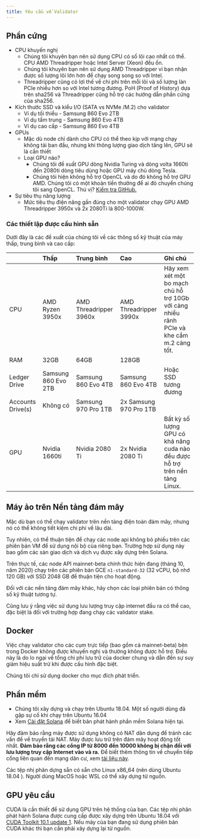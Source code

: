 ```yaml
---
title: Yêu cầu về Validator
---
```


## Phần cứng

- CPU khuyến nghị
  - Chúng tôi khuyên bạn nên sử dụng CPU có số lõi cao nhất có thể. CPU AMD Threadripper hoặc Intel Server \(Xeon\) đều ổn.
  - Chúng tôi khuyên bạn nên sử dụng AMD Threadripper vì bạn nhận được số lượng lõi lớn hơn để chạy song song so với Intel.
  - Threadripper cũng có lợi thế về chi phí trên mỗi lõi và số lượng làn PCIe nhiều hơn so với Intel tương đương. PoH \(Proof of History\) dựa trên sha256 và Threadripper cũng hỗ trợ các hướng dẫn phần cứng của sha256.
- Kích thước SSD và kiểu I/O \(SATA vs NVMe /M.2\) cho validator
  - Ví dụ tối thiểu - Samsung 860 Evo 2TB
  - Ví dụ tầm trung - Samsung 860 Evo 4TB
  - Ví dụ cao cấp - Samsung 860 Evo 4TB
- GPUs
  - Mặc dù node chỉ dành cho CPU có thể theo kịp với mạng chạy không tải ban đầu, nhưng khi thông lượng giao dịch tăng lên, GPU sẽ là cần thiết
  - Loại GPU nào?
    - Chúng tôi đề xuất GPU dòng Nvidia Turing và dòng volta 1660ti đến 2080ti dòng tiêu dùng hoặc GPU máy chủ dòng Tesla.
    - Chúng tôi hiện không hỗ trợ OpenCL và do đó không hỗ trợ GPU AMD. Chúng tôi có một khoản tiền thưởng để ai đó chuyển chúng tôi sang OpenCL. Thú vị? [Kiểm tra GitHub.](https://github.com/solana-labs/solana)
- Sự tiêu thụ năng lượng
  - Mức tiêu thụ điện năng gần đúng cho một validator chạy GPU AMD Threadripper 3950x và 2x 2080Ti là 800-1000W.

### Các thiết lập được cấu hình sẵn

Dưới đây là các đề xuất của chúng tôi về các thông số kỹ thuật của máy thấp, trung bình và cao cấp:

|                   | Thấp                | Trung bình             | Cao                    | Ghi chú                                                                                   |
| :---------------- | :------------------ | :--------------------- | :--------------------- | :---------------------------------------------------------------------------------------- |
| CPU               | AMD Ryzen 3950x     | AMD Threadripper 3960x | AMD Threadripper 3990x | Hãy xem xét một bo mạch chủ hỗ trợ 10Gb với càng nhiều rãnh PCIe và khe cắm m.2 càng tốt. |
| RAM               | 32GB                | 64GB                   | 128GB                  |                                                                                           |
| Ledger Drive      | Samsung 860 Evo 2TB | Samsung 860 Evo 4TB    | Samsung 860 Evo 4TB    | Hoặc SSD tương đương                                                                      |
| Accounts Drive(s) | Không có            | Samsung 970 Pro 1TB    | 2x Samsung 970 Pro 1TB |                                                                                           |
| GPU               | Nvidia 1660ti       | Nvidia 2080 Ti         | 2x Nvidia 2080 Ti      | Bất kỳ số lượng GPU có khả năng cuda nào đều được hỗ trợ trên nền tảng Linux.             |

## Máy ảo trên Nền tảng đám mây

Mặc dù bạn có thể chạy validator trên nền tảng điện toán đám mây, nhưng nó có thể không tiết kiệm chi phí về lâu dài.

Tuy nhiên, có thể thuận tiện để chạy các node api không bỏ phiếu trên các phiên bản VM để sử dụng nội bộ của riêng bạn. Trường hợp sử dụng này bao gồm các sàn giao dịch và dịch vụ được xây dựng trên Solana.

Trên thực tế, các node API mainnet-beta chính thức hiện đang (tháng 10, năm 2020) chạy trên các phiên bản GCE `n1-standard-32` (32 vCPU, bộ nhớ 120 GB) với SSD 2048 GB để thuận tiện cho hoạt động.

Đối với các nền tảng đám mây khác, hãy chọn các loại phiên bản có thông số kỹ thuật tương tự.

Cũng lưu ý rằng việc sử dụng lưu lượng truy cập internet đầu ra có thể cao, đặc biệt là đối với trường hợp đang chạy các validator stake.

## Docker

Việc chạy validator cho các cụm trực tiếp (bao gồm cả mainnet-beta) bên trong Docker không được khuyến nghị và thường không được hỗ trợ. Điều này là do lo ngại về tổng chi phí lưu trữ của docker chung và dẫn đến sự suy giảm hiệu suất trừ khi được cấu hình đặc biệt.

Chúng tôi chỉ sử dụng docker cho mục đích phát triển.

## Phần mềm

- Chúng tôi xây dựng và chạy trên Ubuntu 18.04. Một số người dùng đã gặp sự cố khi chạy trên Ubuntu 16.04
- Xem [Cài đặt Solana](../cli/install-solana-cli-tools.md) để biết bản phát hành phần mềm Solana hiện tại.

Hãy đảm bảo rằng máy được sử dụng không có NAT dân dụng để tránh các vấn đề về truyền tải NAT. Máy được lưu trữ trên đám mây hoạt động tốt nhất. **Đảm bảo rằng các cổng IP từ 8000 đến 10000 không bị chặn đối với lưu lượng truy cập Internet vào và ra.** Để biết thêm thông tin về chuyển tiếp cổng liên quan đến mạng dân cư, xem [tài liệu này](http://www.mcs.sdsmt.edu/lpyeatt/courses/314/PortForwardingSetup.pdf).

Các tệp nhị phân dựng sẵn có sẵn cho Linux x86_64 \(nên dùng Ubuntu 18.04 \). Người dùng MacOS hoặc WSL có thể xây dựng từ nguồn.

## GPU yêu cầu

CUDA là cần thiết để sử dụng GPU trên hệ thống của bạn. Các tệp nhị phân phát hành Solana được cung cấp được xây dựng trên Ubuntu 18.04 với [CUDA Toolkit 10.1 update 1](https://developer.nvidia.com/cuda-toolkit-archive). Nếu máy của bạn đang sử dụng phiên bản CUDA khác thì bạn cần phải xây dựng lại từ nguồn.
